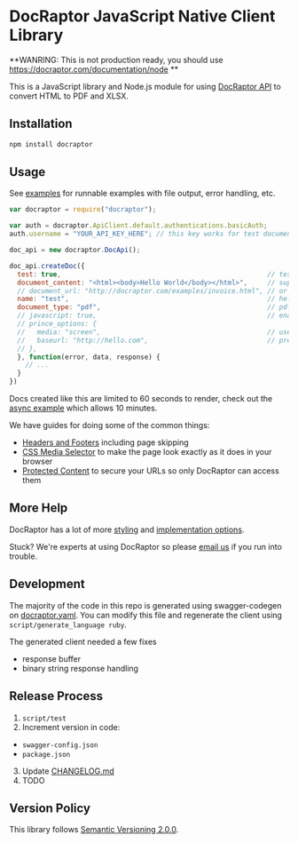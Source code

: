 # DocRaptor JavaScript Native Client Library

**WANRING: This is not production ready, you should use https://docraptor.com/documentation/node **

This is a JavaScript library and Node.js module for using [DocRaptor API](http://docraptor.com/documentation) to convert HTML to PDF and XLSX.


## Installation

```sh
npm install docraptor
```


## Usage

See [examples](examples/) for runnable examples with file output, error handling, etc.

```javascript
var docraptor = require("docraptor");

var auth = docraptor.ApiClient.default.authentications.basicAuth;
auth.username = "YOUR_API_KEY_HERE"; // this key works for test documents

doc_api = new docraptor.DocApi();

doc_api.createDoc({
  test: true,                                                    // test documents are free but watermarked
  document_content: "<html><body>Hello World</body></html>",     // supply content directly
  // document_url: "http://docraptor.com/examples/invoice.html", // or use a url
  name: "test",                                                  // help you find a document later
  document_type: "pdf",                                          // pdf or xls or xlsx
  // javascript: true,                                           // enable JavaScript processing
  // prince_options: {
  //   media: "screen",                                          // use screen styles instead of print styles
  //   baseurl: "http://hello.com",                              // pretend URL when 
  // },
  }, function(error, data, response) {
    // ...
  }
})
```

Docs created like this are limited to 60 seconds to render, check out the [async example](examples/async.js) which allows 10 minutes.

We have guides for doing some of the common things:

* [Headers and Footers](https://docraptor.com/documentation/style#pdf-headers-footers) including page skipping
* [CSS Media Selector](https://docraptor.com/documentation/api#api_basic_pdf) to make the page look exactly as it does in your browser
* [Protected Content](https://docraptor.com/documentation/api#api_advanced_pdf) to secure your URLs so only DocRaptor can access them


## More Help

DocRaptor has a lot of more [styling](https://docraptor.com/documentation/style) and [implementation options](https://docraptor.com/documentation/api).

Stuck? We're experts at using DocRaptor so please [email us](mailto:support@docraptor.com) if you run into trouble.


## Development

The majority of the code in this repo is generated using swagger-codegen on [docraptor.yaml](docraptor.yaml). You can modify this file and regenerate the client using `script/generate_language ruby`.

The generated client needed a few fixes
- response buffer
- binary string response handling


## Release Process

1. `script/test`
2. Increment version in code:
  - `swagger-config.json`
  - `package.json`
3. Update [CHANGELOG.md](CHANGELOG.md)
4. TODO


## Version Policy

This library follows [Semantic Versioning 2.0.0](http://semver.org).
